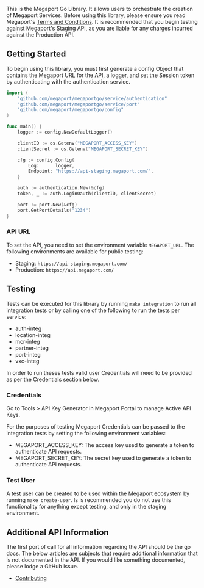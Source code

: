 This is the Megaport Go Library. It allows users to orchestrate the creation of Megaport Services. Before using this library, please ensure you read Megaport's [Terms and Conditions](https://www.megaport.com/legal/global-services-agreement/). It is recommended that you begin testing against Megaport's Staging API, as you are liable for any charges incurred against the Production API.

## Getting Started
To begin using this library, you must first generate a config Object that contains the Megaport URL for the API, a logger, and set the Session token by authenticating with the authentication service.

``` go
import (
    "github.com/megaport/megaportgo/service/authentication"
    "github.com/megaport/megaportgo/service/port"
    "github.com/megaport/megaportgo/config"
)

func main() {
    logger := config.NewDefaultLogger()

    clientID := os.Getenv("MEGAPORT_ACCESS_KEY")
    clientSecret := os.Getenv("MEGAPORT_SECRET_KEY")

    cfg := config.Config{
        Log:      logger,
        Endpoint: "https://api-staging.megaport.com/",
    }

    auth := authentication.New(&cfg)
    token, _ := auth.LoginOauth(clientID, clientSecret)

    port := port.New(&cfg)
    port.GetPortDetails("1234")
}
```

### API URL
To set the API, you need to set the environment variable `MEGAPORT_URL`. The following environments are available for public testing:
* Staging: `https://api-staging.megaport.com/`
* Production: `https://api.megaport.com/`

## Testing

Tests can be executed for this library by running `make integration` to run all integration tests or by calling one of the following to run the tests per service:

* auth-integ
* location-integ
* mcr-integ
* partner-integ
* port-integ
* vxc-integ

In order to run theses tests valid user Credentials will need to be provided as per the Credentials section below.

### Credentials
Go to Tools > API Key Generator in Megaport Portal to manage Active API Keys.

For the purposes of testing Megaport Credentials can be passed to the integration tests by setting the following environment variables:
* MEGAPORT_ACCESS_KEY: The access key used to generate a token to authenticate API requests.
* MEGAPORT_SECRET_KEY: The secret key used to generate a token to authenticate API requests.

### Test User

A test user can be created to be used within the Megaport ecosystem by running `make create-user`. Is is recommended you do not use this functionality for anything except testing, and only in the staging environment.

## Additional API Information
The first port of call for all information regarding the API should be the go
docs. The below articles are subjects that require additional information that
is not documented in the API. If you would like something documented, please lodge
a GitHub issue.

* [Contributing](Contributing)

